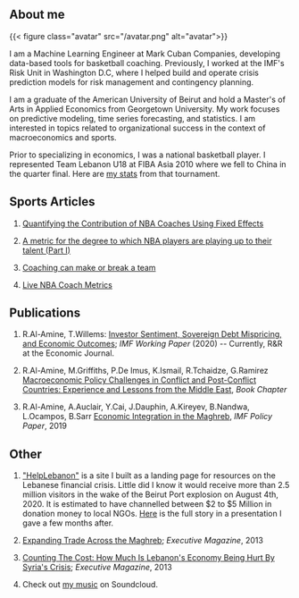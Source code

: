 ## About me

{{< figure class="avatar" src="/avatar.png" alt="avatar">}}

I am a Machine Learning Engineer at Mark Cuban Companies, developing data-based tools for basketball coaching. Previously, I worked at the IMF's Risk Unit in Washington D.C, where I helped build and operate crisis prediction models for risk management and contingency planning. 

I am a graduate of the American University of Beirut and hold a Master's of Arts in Applied Economics from Georgetown University. My work focuses on predictive modeling, time series forecasting, and statistics. I am interested in topics related to organizational success in the context of macroeconomics and sports.

Prior to specializing in economics, I was a national basketball player. I represented Team Lebanon U18 at FIBA Asia 2010 where we fell to China in the quarter final. Here are [my stats](https://basketball.asia-basket.com/player/Ramzy-Al-Amine/Lebanon/Lebanese-U18-National-Team/204964) from that tournament. 

## Sports Articles

1. [Quantifying the Contribution of NBA Coaches Using Fixed Effects](https://towardsdatascience.com/quantifying-the-contribution-of-nba-coaches-using-fixed-effects-56f77f22153a)

2. [A metric for the degree to which NBA players are playing up to their talent (Part I)](/posts/nba-distance-to-potential)

3. [Coaching can make or break a team](https://ramzyalamine.medium.com/coaching-can-make-or-break-a-team-just-ask-doc-rivers-67ce3ed051c7)

4. [Live NBA Coach Metrics](https://nbacoacheffects.herokuapp.com/)
    

## Publications

  1. R.Al-Amine, T.Willems: [Investor Sentiment, Sovereign Debt Mispricing, and Economic Outcomes]((https://www.imf.org/en/Publications/WP/Issues/2020/08/14/Investor-Sentiment-Sovereign-Debt-Mispricing-and-Economic-Outcomes-49569)); _IMF Working Paper_ (2020) -- Currently, R&R at the Economic Journal.

  2. R.Al-Amine, M.Griffiths, P.De Imus, K.Ismail, R.Tchaidze, G.Ramirez [Macroeconomic Policy Challenges in Conflict and Post-Conflict Countries: Experience and Lessons from the Middle East](https://oxford.universitypressscholarship.com/view/10.1093/oso/9780198853091.001.0001/oso-9780198853091-chapter-19), _Book Chapter_

  3. R.Al-Amine, A.Auclair, Y.Cai, J.Dauphin, A.Kireyev, B.Nandwa, L.Ocampos, B.Sarr [Economic Integration in the Maghreb](https://www.imf.org/en/Publications/Departmental-Papers-Policy-Papers/Issues/2019/02/08/Economic-Integration-in-the-Maghreb-An-Untapped-Source-of-Growth-46273), *IMF Policy Paper*, 2019


## Other

1. ["HelpLebanon"](https://helplebanon.carrd.co/) is a site I built as a landing page for resources on the Lebanese financial crisis. Little did I know it would receive more than 2.5 million visitors in the wake of the Beirut Port explosion on August 4th, 2020. It is estimated to have channelled between $2 to $5 Million in donation money to local NGOs. [Here](https://docs.google.com/presentation/d/175wsn-18PNyWML7TmsUDiRTSIEaD7EgCVGfOKM4Kihc/edit?usp=sharing) is the full story in a presentation I gave a few months after. 


2. [Expanding Trade Across the Maghreb](https://blogs.imf.org/2019/04/23/expanding-trade-across-the-maghreb/); *Executive Magazine*, 2013

3. [Counting The Cost: How Much Is Lebanon's Economy Being Hurt By Syria's Crisis](https://www.executive-magazine.com/economics-policy/lebanon-syria-crisis); *Executive Magazine*, 2013

4. Check out [my music](https://soundcloud.com/ramsesmakesbeats/sets/albominati) on Soundcloud.  

<!-- ---

## Awards


Year | Award | Category
-----|-------|--------
2010 |   | Won Outstanding Lead Actor in a miniseries or a movie
2018 | IMF Innovation | Won Innovation Champion 
2010 | FIBA | Selected on the Lebanese Under-18 National Team

--- -->

